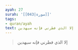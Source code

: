 ```yaml
---
ayah: 27
surah: '[[043|سورة]]'
tags:
- quran/ayah
text: إلا الذي فطرني فإنه سيهدين
---
```

> إلا الذي فطرني فإنه سيهدين
